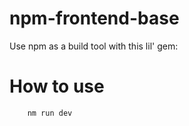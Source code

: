 # npm-frontend-base
Use npm as a build tool with this lil' gem:

# How to use
``` npm install 
	nm run dev
```



